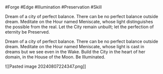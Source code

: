 #Forge #Edge #Illumination #Preservation #Skill 

Dream of a city of perfect balance. There can be no perfect balance outside dream. Meditate on the Hour named Meniscate, whose light distinguishes the possible from the real. Let the City remain unbuilt; let the perfection of eternity be Preserved.

Dream of a city of perfect balance. There can be no perfect balance outside dream. Meditate on the Hour named Meniscate, whose light is cast in dreams but we see even in the Wake. Build the City in the heart of her domain, in the House of the Moon. Be Illuminated.

![[Pasted image 20240807224347.png]]